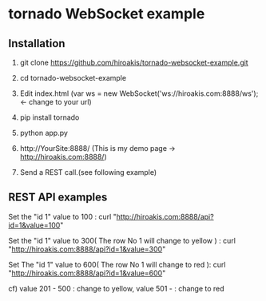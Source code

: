 tornado WebSocket example
=========================

Installation
-------------
1. git clone https://github.com/hiroakis/tornado-websocket-example.git

2. cd tornado-websocket-example

3. Edit index.html 
(var ws = new WebSocket('ws://hiroakis.com:8888/ws'); <- change to your url)

4. pip install tornado

5. python app.py

6. http://YourSite:8888/
(This is my demo page -> http://hiroakis.com:8888/)

7. Send a REST call.(see following example)

REST API examples
------------------
Set the "id 1" value to 100 : curl "http://hiroakis.com:8888/api?id=1&value=100"

Set the "id 1" value to 300( The row No 1 will change to yellow ) : curl "http://hiroakis.com:8888/api?id=1&value=300"

Set The "id 1" value to 600( The row No 1 will change to red ): curl "http://hiroakis.com:8888/api?id=1&value=600"

cf) value 201 - 500 : change to yellow, value 501 - : change to red

